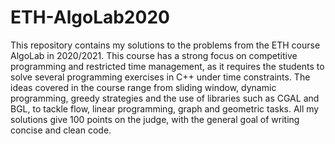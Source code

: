 # ETH-AlgoLab2020
This repository contains my solutions to the problems from the ETH course AlgoLab in 2020/2021. 
This course has a strong focus on competitive programming and restricted time management, 
as it requires the students to solve several programming exercises in C++ under time constraints.
The ideas covered in the course range from sliding window, dynamic programming, greedy strategies and the use of libraries such as CGAL and BGL, to tackle flow,
linear programming, graph and geometric tasks.
All my solutions give 100 points on the judge, with the general goal of writing concise and clean code. 
